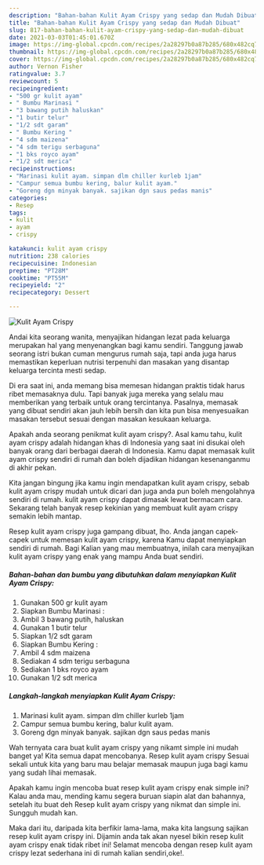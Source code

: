 ```yaml
---
description: "Bahan-bahan Kulit Ayam Crispy yang sedap dan Mudah Dibuat"
title: "Bahan-bahan Kulit Ayam Crispy yang sedap dan Mudah Dibuat"
slug: 817-bahan-bahan-kulit-ayam-crispy-yang-sedap-dan-mudah-dibuat
date: 2021-03-03T01:45:01.670Z
image: https://img-global.cpcdn.com/recipes/2a28297b0a87b285/680x482cq70/kulit-ayam-crispy-foto-resep-utama.jpg
thumbnail: https://img-global.cpcdn.com/recipes/2a28297b0a87b285/680x482cq70/kulit-ayam-crispy-foto-resep-utama.jpg
cover: https://img-global.cpcdn.com/recipes/2a28297b0a87b285/680x482cq70/kulit-ayam-crispy-foto-resep-utama.jpg
author: Vernon Fisher
ratingvalue: 3.7
reviewcount: 5
recipeingredient:
- "500 gr kulit ayam"
- " Bumbu Marinasi "
- "3 bawang putih haluskan"
- "1 butir telur"
- "1/2 sdt garam"
- " Bumbu Kering "
- "4 sdm maizena"
- "4 sdm terigu serbaguna"
- "1 bks royco ayam"
- "1/2 sdt merica"
recipeinstructions:
- "Marinasi kulit ayam. simpan dlm chiller kurleb 1jam"
- "Campur semua bumbu kering, balur kulit ayam."
- "Goreng dgn minyak banyak. sajikan dgn saus pedas manis"
categories:
- Resep
tags:
- kulit
- ayam
- crispy

katakunci: kulit ayam crispy 
nutrition: 238 calories
recipecuisine: Indonesian
preptime: "PT28M"
cooktime: "PT55M"
recipeyield: "2"
recipecategory: Dessert

---
```



![Kulit Ayam Crispy](https://img-global.cpcdn.com/recipes/2a28297b0a87b285/680x482cq70/kulit-ayam-crispy-foto-resep-utama.jpg)

Andai kita seorang wanita, menyajikan hidangan lezat pada keluarga merupakan hal yang menyenangkan bagi kamu sendiri. Tanggung jawab seorang istri bukan cuman mengurus rumah saja, tapi anda juga harus memastikan keperluan nutrisi terpenuhi dan masakan yang disantap keluarga tercinta mesti sedap.

Di era  saat ini, anda memang bisa memesan hidangan praktis tidak harus ribet memasaknya dulu. Tapi banyak juga mereka yang selalu mau memberikan yang terbaik untuk orang tercintanya. Pasalnya, memasak yang dibuat sendiri akan jauh lebih bersih dan kita pun bisa menyesuaikan masakan tersebut sesuai dengan masakan kesukaan keluarga. 



Apakah anda seorang penikmat kulit ayam crispy?. Asal kamu tahu, kulit ayam crispy adalah hidangan khas di Indonesia yang saat ini disukai oleh banyak orang dari berbagai daerah di Indonesia. Kamu dapat memasak kulit ayam crispy sendiri di rumah dan boleh dijadikan hidangan kesenanganmu di akhir pekan.

Kita jangan bingung jika kamu ingin mendapatkan kulit ayam crispy, sebab kulit ayam crispy mudah untuk dicari dan juga anda pun boleh mengolahnya sendiri di rumah. kulit ayam crispy dapat dimasak lewat bermacam cara. Sekarang telah banyak resep kekinian yang membuat kulit ayam crispy semakin lebih mantap.

Resep kulit ayam crispy juga gampang dibuat, lho. Anda jangan capek-capek untuk memesan kulit ayam crispy, karena Kamu dapat menyiapkan sendiri di rumah. Bagi Kalian yang mau membuatnya, inilah cara menyajikan kulit ayam crispy yang enak yang mampu Anda buat sendiri.

<!--inarticleads1-->

##### Bahan-bahan dan bumbu yang dibutuhkan dalam menyiapkan Kulit Ayam Crispy:

1. Gunakan 500 gr kulit ayam
1. Siapkan  Bumbu Marinasi :
1. Ambil 3 bawang putih, haluskan
1. Gunakan 1 butir telur
1. Siapkan 1/2 sdt garam
1. Siapkan  Bumbu Kering :
1. Ambil 4 sdm maizena
1. Sediakan 4 sdm terigu serbaguna
1. Sediakan 1 bks royco ayam
1. Gunakan 1/2 sdt merica




<!--inarticleads2-->

##### Langkah-langkah menyiapkan Kulit Ayam Crispy:

1. Marinasi kulit ayam. simpan dlm chiller kurleb 1jam
1. Campur semua bumbu kering, balur kulit ayam.
1. Goreng dgn minyak banyak. sajikan dgn saus pedas manis




Wah ternyata cara buat kulit ayam crispy yang nikamt simple ini mudah banget ya! Kita semua dapat mencobanya. Resep kulit ayam crispy Sesuai sekali untuk kita yang baru mau belajar memasak maupun juga bagi kamu yang sudah lihai memasak.

Apakah kamu ingin mencoba buat resep kulit ayam crispy enak simple ini? Kalau anda mau, mending kamu segera buruan siapin alat dan bahannya, setelah itu buat deh Resep kulit ayam crispy yang nikmat dan simple ini. Sungguh mudah kan. 

Maka dari itu, daripada kita berfikir lama-lama, maka kita langsung sajikan resep kulit ayam crispy ini. Dijamin anda tak akan nyesel bikin resep kulit ayam crispy enak tidak ribet ini! Selamat mencoba dengan resep kulit ayam crispy lezat sederhana ini di rumah kalian sendiri,oke!.

